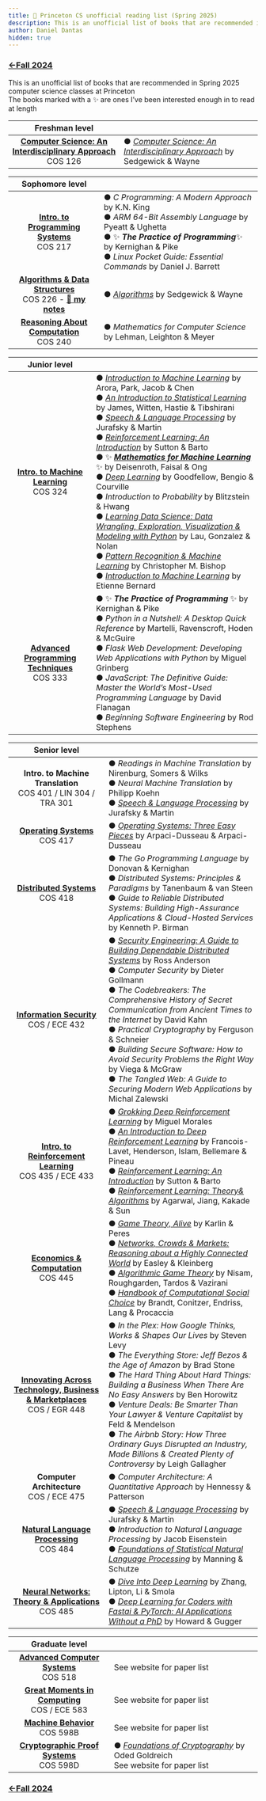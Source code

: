```yaml
---
title: 🐯 Princeton CS unofficial reading list (Spring 2025)
description: This is an unofficial list of books that are recommended in Spring 2025 computer science classes at Princeton
author: Daniel Dantas
hidden: true
---
```


### [←Fall 2024](https://dantasfiles.com/2024/09/03/princeton-cs-fa24.html)

This is an unofficial list of books that are recommended in Spring 2025 computer science classes at Princeton\
The books marked with a ✨ are ones I’ve been interested enough in to read at length

| Freshman level | |
| :---: | --- |
| **[Computer Science: An Interdisciplinary Approach](https://www.cs.princeton.edu/courses/archive/spring25/cos126/)**<br>COS 126 | ● *[Computer Science: An Interdisciplinary Approach](https://introcs.cs.princeton.edu/java/home/)* by Sedgewick & Wayne | 

| Sophomore level | | 
| :---: | --- |
| **[Intro. to Programming Systems](https://www.cs.princeton.edu/courses/archive/spring25/cos217/)**<br>COS 217 | ● _C Programming: A Modern Approach_ by K.N. King<br> ● _ARM 64-Bit Assembly Language_ by Pyeatt & Ughetta<br> ● ✨ ***The Practice of Programming***✨ by Kernighan & Pike<br> ● _Linux Pocket Guide: Essential Commands_ by Daniel J. Barrett | 
| **[Algorithms & Data Structures](https://www.cs.princeton.edu/courses/archive/spring25/cos226/)** <br>COS 226 - **[🌆 my notes](https://dantasfiles.com/2024/12/05/notes-on-princeton-cos-226.html)** | ● _[Algorithms](https://algs4.cs.princeton.edu/home/)_ by Sedgewick & Wayne |
| **[Reasoning About Computation](https://www.cs.princeton.edu/courses/archive/spring25/cos240/)** <br> COS 240 | ● _Mathematics for Computer Science_ by Lehman, Leighton & Meyer |

| Junior level | |
| :---: | --- |
| **[Intro. to Machine Learning](https://princeton-cos324.github.io/)**<br> COS 324 | ● _[Introduction to Machine Learning](https://princeton-introml.github.io/)_ by Arora, Park, Jacob & Chen<br> ● _[An Introduction to Statistical Learning](https://www.statlearning.com/)_ by James, Witten, Hastie & Tibshirani<br> ● _[Speech & Language Processing](https://web.stanford.edu/~jurafsky/slp3/)_ by Jurafsky & Martin<br> ● _[Reinforcement Learning: An Introduction](http://incompleteideas.net/book/the-book-2nd.html)_ by Sutton & Barto<br> ● ✨ ***[Mathematics for Machine Learning](https://mml-book.github.io/)*** ✨ by Deisenroth, Faisal & Ong<br> ● _[Deep Learning](https://www.deeplearningbook.org/)_ by Goodfellow, Bengio & Courville<br> ● _Introduction to Probability_ by Blitzstein & Hwang<br> ● _[Learning Data Science: Data Wrangling, Exploration, Visualization & Modeling with Python](https://learningds.org/)_ by Lau, Gonzalez & Nolan<br> ● _[Pattern Recognition & Machine Learning](https://www.microsoft.com/en-us/research/publication/pattern-recognition-machine-learning/)_ by Christopher M. Bishop<br> ●  _[Introduction to Machine Learning](https://www.wolfram.com/language/introduction-machine-learning/)_ by Etienne Bernard | 
| **[Advanced Programming Techniques](https://www.cs.princeton.edu/courses/archive/spring25/cos333/)** <br> COS 333 | ● ✨ ***The Practice of Programming*** ✨ by Kernighan & Pike<br> ●  _Python in a Nutshell: A Desktop Quick Reference_ by Martelli, Ravenscroft, Hoden & McGuire<br> ●  _Flask Web Development: Developing Web Applications with Python_ by Miguel Grinberg<br> ●  _JavaScript: The Definitive Guide: Master the World’s Most-Used Programming Language_ by David Flanagan <br> ● _Beginning Software Engineering_ by Rod Stephens | 

| Senior level | |
| :---: | --- |
| **Intro. to Machine Translation** <br> COS 401 / LIN 304 / TRA 301 | ● _Readings in Machine Translation_ by Nirenburg, Somers & Wilks <br> ● _Neural Machine Translation_ by Philipp Koehn <br> ● _[Speech & Language Processing](https://web.stanford.edu/~jurafsky/slp3/)_ by Jurafsky & Martin |
| **[Operating Systems](https://www.cs.princeton.edu/courses/archive/spring25/cos417/)** <br> COS 417 | ● _[Operating Systems: Three Easy Pieces](https://pages.cs.wisc.edu/~remzi/OSTEP/)_ by Arpaci-Dusseau & Arpaci-Dusseau |
| **[Distributed Systems](https://www.cs.princeton.edu/courses/archive/spring25/cos418/)** <br> COS 418 | ● *The Go Programming Language* by Donovan & Kernighan <br> ● *Distributed Systems: Principles & Paradigms* by Tanenbaum & van Steen <br> ● *Guide to Reliable Distributed Systems: Building High-Assurance Applications & Cloud-Hosted Services* by Kenneth P. Birman |
| **[Information Security](https://ece432-spring25.github.io/)** <br> COS / ECE 432 | ● _[Security Engineering: A Guide to Building Dependable Distributed Systems](https://www.cl.cam.ac.uk/archive/rja14/book.html)_ by Ross Anderson <br> ● _Computer Security_ by Dieter Gollmann <br> ● _The Codebreakers: The Comprehensive History of Secret Communication from Ancient Times to the Internet_ by David Kahn <br> ● _Practical Cryptography_ by Ferguson & Schneier <br> ● _Building Secure Software: How to Avoid Security Problems the Right Way_ by Viega & McGraw <br> ● _The Tangled Web: A Guide to Securing Modern Web Applications_ by Michal Zalewski |
| **[Intro. to Reinforcement Learning](https://ben-eysenbach.github.io/intro-rl/)** <br> COS 435 / ECE 433 | ● _[Grokking Deep Reinforcement Learning](https://github.com/mimoralea/gdrl)_ by Miguel Morales <br> ● _[An Introduction to Deep Reinforcement Learning](https://arxiv.org/abs/1811.12560)_ by Francois-Lavet, Henderson, Islam, Bellemare & Pineau <br> ●  _[Reinforcement Learning: An Introduction](http://incompleteideas.net/book/the-book-2nd.html)_ by Sutton & Barto <br> ● _[Reinforcement Learning: Theory& Algorithms](https://rltheorybook.github.io/)_ by Agarwal, Jiang, Kakade & Sun |
| **[Economics & Computation](https://www.cs.princeton.edu/courses/archive/spring25/cos445/)** <br> COS 445 | ● _[Game Theory, Alive](https://homes.cs.washington.edu/~karlin/)_ by Karlin & Peres <br> ● _[Networks, Crowds & Markets: Reasoning about a Highly Connected World](https://www.cs.cornell.edu/home/kleinber/networks-book/)_ by Easley & Kleinberg <br> ● _[Algorithmic Game Theory](https://www.cambridge.org/us/universitypress/subjects/computer-science/algorithmics-complexity-computer-algebra-and-computational-g/algorithmic-game-theory?format=HB)_ by Nisam, Roughgarden, Tardos & Vazirani <br> ● _[Handbook of Computational Social Choice](https://www.cambridge.org/us/universitypress/subjects/computer-science/artificial-intelligence-and-natural-language-processing/handbook-computational-social-choice?format=HB&isbn=9781107060432)_ by Brandt, Conitzer, Endriss, Lang & Procaccia |
| **[Innovating Across Technology, Business & Marketplaces](https://www.cs.princeton.edu/courses/archive/spring25/cos448/)** <br> COS / EGR 448 | ● _In the Plex: How Google Thinks, Works & Shapes Our Lives_ by Steven Levy <br> ● _The Everything Store: Jeff Bezos & the Age of Amazon_ by Brad Stone <br> ● _The Hard Thing About Hard Things: Building a Business When There Are No Easy Answers_ by Ben Horowitz <br> ●  _Venture Deals: Be Smarter Than Your Lawyer & Venture Capitalist_ by Feld & Mendelson <br> ●  _The Airbnb Story: How Three Ordinary Guys Disrupted an Industry, Made Billions & Created Plenty of Controversy_ by Leigh Gallagher |
| **Computer Architecture** <br> COS / ECE 475 | ●  _Computer Architecture: A Quantitative Approach_ by Hennessy & Patterson |
| **[Natural Language Processing](https://princeton-nlp.github.io/cos484/)** <br> COS 484 | ● _[Speech & Language Processing](https://web.stanford.edu/~jurafsky/slp3/)_ by Jurafsky & Martin <br> ● _Introduction to Natural Language Processing_ by Jacob Eisenstein <br> ● _[Foundations of Statistical Natural Language Processing](https://nlp.stanford.edu/fsnlp/)_ by Manning & Schutze |
| **[Neural Networks: Theory & Applications](https://cos485.github.io/)** <br> COS 485 | ● _[Dive Into Deep Learning](https://d2l.ai/)_ by Zhang, Lipton, Li & Smola <br> ● _[Deep Learning for Coders with Fastai & PyTorch: AI Applications Without a PhD](https://course.fast.ai/)_ by Howard & Gugger |

| Graduate level | |
| :---: | --- |
| **[Advanced Computer Systems](https://www.cs.princeton.edu/courses/archive/spring25/cos418/518.html)** <br> COS 518 | See website for paper list |
| **[Great Moments in Computing](https://mrm.scholar.princeton.edu/document/21)** <br> COS / ECE 583 | See website for paper list |
| **[Machine Behavior](https://manoelhortaribeiro.github.io/teaching/spring2025_machine_behavior)** <br> COS 598B | See website for paper list |
| **[Cryptographic Proof Systems](https://sites.google.com/view/alex-lombardi/home/cos-598d-spring-2025-princeton)** <br> COS 598D | ●  _[Foundations of Cryptography](https://www.wisdom.weizmann.ac.il/~/oded/foc-book.html)_ by Oded Goldreich <br> See website for paper list |

### [←Fall 2024](https://dantasfiles.com/2024/09/03/princeton-cs-fa24.html)
